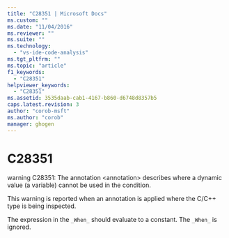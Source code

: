 ```yaml
---
title: "C28351 | Microsoft Docs"
ms.custom: ""
ms.date: "11/04/2016"
ms.reviewer: ""
ms.suite: ""
ms.technology: 
  - "vs-ide-code-analysis"
ms.tgt_pltfrm: ""
ms.topic: "article"
f1_keywords: 
  - "C28351"
helpviewer_keywords: 
  - "C28351"
ms.assetid: 3535daab-cab1-4167-b860-d6748d8357b5
caps.latest.revision: 3
author: "corob-msft"
ms.author: "corob"
manager: ghogen
---
```

# C28351
warning C28351: The annotation \<annotation> describes where a dynamic value (a variable) cannot be used in the condition.  
  
 This warning is reported when an annotation is applied where the C/C++ type is being inspected.  
  
 The expression in the `_When_` should evaluate to a constant. The `_When_` is ignored.